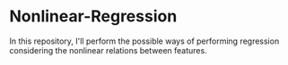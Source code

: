 # Nonlinear-Regression
In this repository, I'll perform the possible ways of performing regression considering the nonlinear relations between features.
